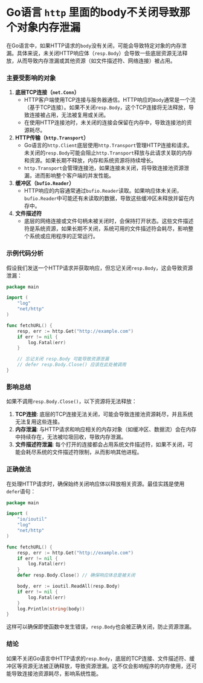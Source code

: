 # Go语言 ``http``  里面的body不关闭导致那个对象内存泄漏

在Go语言中，如果HTTP请求的`body`没有关闭，可能会导致特定对象的内存泄漏。具体来说，未关闭HTTP响应体（`resp.Body`）会导致一些底层资源无法释放，从而导致内存泄漏或其他资源（如文件描述符、网络连接）被占用。

### 主要受影响的对象

1. **底层TCP连接（`net.Conn`）**
   - HTTP客户端使用TCP连接与服务器通信。HTTP响应的`Body`通常是一个流（基于TCP连接）。如果不关闭`resp.Body`，这个TCP连接将无法释放，导致连接被占用，无法被复用或关闭。
   - 在使用HTTP连接池时，未关闭的连接会保留在内存中，导致连接池的资源耗尽。
2. **HTTP传输（`http.Transport`）**
   - Go语言的`http.Client`底层使用`http.Transport`管理HTTP连接和请求。未关闭的`resp.Body`可能会阻止`http.Transport`释放与此请求关联的内存和资源。如果长期不释放，内存和系统资源将持续增长。
   - `http.Transport`会管理连接池，如果连接未关闭，将导致连接池资源泄漏，进而影响整个客户端的并发性能。
3. **缓冲区（`bufio.Reader`）**
   - HTTP响应的内容通常通过`bufio.Reader`读取。如果响应体未关闭，`bufio.Reader`中可能还有未读取的数据，导致这些缓冲区未释放并留在内存中。
4. **文件描述符**
   - 底层的网络连接或文件句柄未被关闭时，会保持打开状态。这些文件描述符是系统资源，如果长期不关闭，系统可用的文件描述符会耗尽，影响整个系统或应用程序的正常运行。

### 示例代码分析

假设我们发送一个HTTP请求并获取响应，但忘记关闭`resp.Body`，这会导致资源泄漏：

```go
package main

import (
    "log"
    "net/http"
)

func fetchURL() {
    resp, err := http.Get("http://example.com")
    if err != nil {
        log.Fatal(err)
    }

    // 忘记关闭 resp.Body 可能导致资源泄漏
    // defer resp.Body.Close() 应该在此处被调用
}
```

### 影响总结

如果不调用`resp.Body.Close()`，以下资源将无法释放：

1. **TCP连接**: 底层的TCP连接无法关闭，可能会导致连接池资源耗尽，并且系统无法复用这些连接。
2. **内存泄漏**: 与HTTP请求和响应相关的内存对象（如缓冲区、数据流）会在内存中持续存在，无法被垃圾回收，导致内存泄漏。
3. **文件描述符泄漏**: 每个打开的连接都会占用系统文件描述符，如果不关闭，可能会耗尽系统的文件描述符限制，从而影响其他进程。

### 正确做法

在处理HTTP请求时，确保始终关闭响应体以释放相关资源。最佳实践是使用`defer`语句：

```go
package main

import (
    "io/ioutil"
    "log"
    "net/http"
)

func fetchURL() {
    resp, err := http.Get("http://example.com")
    if err != nil {
        log.Fatal(err)
    }
    defer resp.Body.Close() // 确保响应体总是被关闭

    body, err := ioutil.ReadAll(resp.Body)
    if err != nil {
        log.Fatal(err)
    }
    log.Println(string(body))
}
```

这样可以确保即使函数中发生错误，`resp.Body`也会被正确关闭，防止资源泄漏。

### 结论

如果不关闭Go语言中HTTP请求的`resp.Body`，底层的TCP连接、文件描述符、缓冲区等资源无法被正确释放，导致资源泄漏。这不仅会影响程序的内存使用，还可能导致连接池资源耗尽，影响系统性能。
